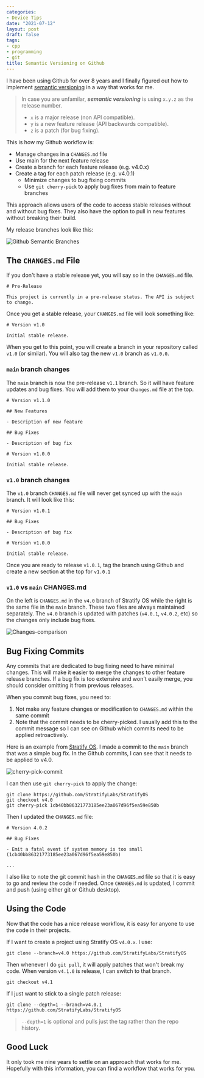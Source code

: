 ```yaml
---
categories:
- Device Tips
date: "2021-07-12"
layout: post
draft: false
tags:
- cpp
- programming
- git
title: Semantic Versioning on Github
---
```


I have been using Github for over 8 years and I finally figured out how to implement [semantic versioning](https://semver.org/) in a way that works for me. 

> In case you are unfamilar, ***semantic versioning*** is using `x.y.z` as the release number. 
> - `x` is a major release (non API compatible). 
> - `y` is a new feature release (API backwards compatible). 
> - `z` is a patch (for bug fixing).

This is how my Github workflow is:

- Manage changes in a `CHANGES.md` file
- Use main for the next feature release
- Create a branch for each feature release (e.g. v4.0.x)
- Create a tag for each patch release (e.g. v4.0.1)
  - Minimize changes to bug fixing commits
  - Use `git cherry-pick` to apply bug fixes from main to feature branches

This approach allows users of the code to access stable releases without and without bug fixes. They also have the option to pull in new features without breaking their build.

My release branches look like this:

![Github Semantic Branches](/images/github-semantic-branches.svg)

## The `CHANGES.md` File

If you don't have a stable release yet, you will say so in the `CHANGES.md` file. 

```
# Pre-Release

This project is currently in a pre-release status. The API is subject to change.
```

Once you get a stable release, your `CHANGES.md` file will look something like:

```
# Version v1.0

Initial stable release.
```

When you get to this point, you will create a branch in your repository called `v1.0` (or similar). You will also tag the new `v1.0` branch as `v1.0.0`.

### `main` branch changes

The `main` branch is now the pre-release `v1.1` branch. So it will have feature updates and bug fixes. You will add them to your `Changes.md` file at the top.

```
# Version v1.1.0

## New Features

- Description of new feature

## Bug Fixes

- Description of bug fix

# Version v1.0.0

Initial stable release.
```

### `v1.0` branch changes

The `v1.0` branch `CHANGES.md` file will never get synced up with the `main` branch. It will look like this:

```
# Version v1.0.1

## Bug Fixes

- Description of bug fix

# Version v1.0.0

Initial stable release.
```

Once you are ready to release `v1.0.1`, tag the branch using Github and create a new section at the top for `v1.0.1`

### `v1.0` vs `main` CHANGES.md

On the left is `CHANGES.md` in the `v4.0` branch of Stratify OS while the right is the same file in the `main` branch. These two files are always maintained separately. The `v4.0` branch is updated with patches (`v4.0.1`, `v4.0.2`, etc) so the changes only include bug fixes.

![Changes-comparison](/images/changes-comparison.png)


## Bug Fixing Commits

Any commits that are dedicated to bug fixing need to have minimal changes. This will make it easier to merge the changes to other feature release branches. If a bug fix is too extensive and won't easily merge, you should consider omitting it from previous releases.

When you commit bug fixes, you need to:

1. Not make any feature changes or modification to `CHANGES.md` within the same commit
2. Note that the commit needs to be cherry-picked. I usually add this to the commit message so I can see on Github which commits need to be applied retroactively.

Here is an example from [Stratify OS](https://github.com/StratifyLabs/StratifyOS). I made a commit to the `main` branch that was a simple bug fix. In the Github commits, I can see that it needs to be applied to v4.0.

![cherry-pick-commit](/images/cherry-pick-commit.png)

I can then use `git cherry-pick` to apply the change:

```
git clone https://github.com/StratifyLabs/StratifyOS
git checkout v4.0
git cherry-pick 1cb40bb86321773185ee23a067d96f5ea59e850b
```

Then I updated the `CHANGES.md` file:

```
# Version 4.0.2

## Bug Fixes

- Emit a fatal event if system memory is too small (1cb40bb86321773185ee23a067d96f5ea59e850b)

...
```

I also like to note the git commit hash in the `CHANGES.md` file so that it is easy to go and review the code if needed. Once `CHANGES.md` is updated, I commit and push (using either git or Github desktop).

## Using the Code

Now that the code has a nice release workflow, it is easy for anyone to use the code in their projects.

If I want to create a project using Stratify OS `v4.0.x`. I use:

```
git clone --branch=v4.0 https://github.com/StratifyLabs/StratifyOS
```

Then whenever I do `git pull`, it will apply patches that won't break my code. When version `v4.1.0` is release, I can switch to that branch.

```
git checkout v4.1
```

If I just want to stick to a single patch release:

```
git clone --depth=1 --branch=v4.0.1 https://github.com/StratifyLabs/StratifyOS
```

> `--depth=1` is optional and pulls just the tag rather than the repo history.

## Good Luck

It only took me nine years to settle on an approach that works for me. Hopefully with this information, you can find a workflow that works for you.

